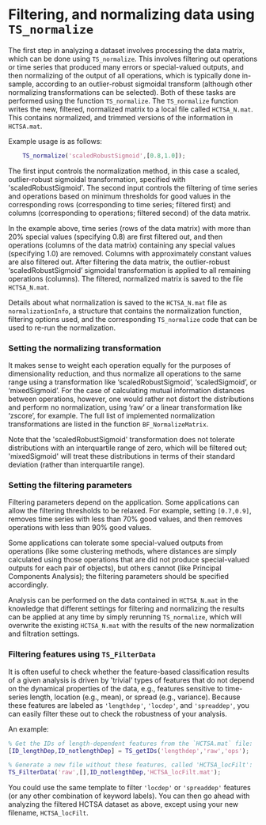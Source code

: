 # Filtering, and normalizing data using `TS_normalize`
<!--{#sec:normalization}-->

The first step in analyzing a dataset involves processing the data matrix, which can be done using `TS_normalize`.
This involves filtering out operations or time series that produced many errors or special-valued outputs, and then normalizing of the output of all operations, which is typically done in-sample, according to an outlier-robust sigmoidal transform (although other normalizing transformations can be selected).
Both of these tasks are performed using the function `TS_normalize`.
The `TS_normalize` function writes the new, filtered, normalized matrix to a local file called `HCTSA_N.mat`.
This contains normalized, and trimmed versions of the information in `HCTSA.mat`.

Example usage is as follows:
```matlab
    TS_normalize('scaledRobustSigmoid',[0.8,1.0]);
```
The first input controls the normalization method, in this case a scaled, outlier-robust sigmoidal transformation, specified with 'scaledRobustSigmoid'.
The second input controls the filtering of time series and operations based on minimum thresholds for good values in the corresponding rows (corresponding to time series; filtered first) and columns (corresponding to operations; filtered second) of the data matrix.

In the example above, time series (rows of the data matrix) with more than 20% special values (specifying 0.8) are first filtered out, and then operations (columns of the data matrix) containing any special values (specifying 1.0) are removed.
Columns with approximately constant values are also filtered out.
After filtering the data matrix, the outlier-robust ‘scaledRobustSigmoid’ sigmoidal transformation is applied to all remaining operations (columns).
The filtered, normalized matrix is saved to the file `HCTSA_N.mat`.

Details about what normalization is saved to the `HCTSA_N.mat` file as `normalizationInfo`, a structure that contains the normalization function, filtering options used, and the corresponding `TS_normalize` code that can be used to re-run the normalization.

<!--The first input controls the normalization method, in this case a , and the second input controls the filtering, in this case each time series needs to produce at least 80% good-valued outputs (setting 0.8), or they are removed, and then operations with less than 100% good-valued outputs are removed (setting 1.0).-->

### Setting the normalizing transformation

It makes sense to weight each operation equally for the purposes of dimensionality reduction, and thus normalize all operations to the same range using a transformation like ‘scaledRobustSigmoid’, ‘scaledSigmoid’, or ‘mixedSigmoid’.
For the case of calculating mutual information distances between operations, however, one would rather not distort the distributions and perform no normalization, using ‘raw’ or a
linear transformation like ‘zscore’, for example.
The full list of implemented normalization transformations are listed in the function `BF_NormalizeMatrix`.

Note that the 'scaledRobustSigmoid' transformation does not tolerate distributions with an interquartile range of zero, which will be filtered out; 'mixedSigmoid' will treat these distributions in terms of their standard deviation (rather than interquartile range).

### Setting the filtering parameters

Filtering parameters depend on the application.
Some applications can allow the filtering thresholds to be relaxed.
For example, setting `[0.7,0.9]`, removes time series with less than 70% good values, and then removes operations with less than 90% good values.
<!--When neither value is 1.0, this can leave **NaN** values in the resulting data matrix, which can affect some calculations that cannot deal with missing values (such as PCA).-->
Some applications can tolerate some special-valued outputs from operations (like some clustering methods, where distances are simply calculated using those operations that are did not produce special-valued outputs for each pair of objects), but others cannot (like Principal Components Analysis); the filtering parameters should be specified accordingly.

<!--An example usage is as follows:-->
<!--Another example:-->

<!--        TS_normalize('raw',[0.8,1]);-->

<!--This filters time series (rows of the data matrix) with more than 20% special-values, then filters out operations (columns of the data matrix) containing any special values, leaving a data matrix containing no special (or missing) values.-->
<!--No normalizing transformation is applied to the remaining operations.-->


Analysis can be performed on the data contained in `HCTSA_N.mat` in the knowledge that different settings for filtering and normalizing the results can be applied at any time by simply rerunning `TS_normalize`, which will overwrite the existing `HCTSA_N.mat` with the results of the new normalization and filtration settings.

### Filtering features using `TS_FilterData`

It is often useful to check whether the feature-based classification results of a given analysis is driven by 'trivial' types of features that do not depend on the dynamical properties of the data, e.g., features sensitive to time-series length, location (e.g., mean), or spread (e.g., variance).
Because these features are labeled as `'lengthdep'`, `'locdep'`, and `'spreaddep'`, you can easily filter these out to check the robustness of your analysis.

An example:
```matlab
% Get the IDs of length-dependent features from the `HCTSA.mat` file:
[ID_lengthDep,ID_notlengthDep] = TS_getIDs('lengthdep','raw','ops');

% Generate a new file without these features, called 'HCTSA_locFilt':
TS_FilterData('raw',[],ID_notlengthDep,'HCTSA_locFilt.mat');
```

You could use the same template to filter `'locdep'` or `'spreaddep'` features (or any other combination of keyword labels).
You can then go ahead with analyzing the filtered HCTSA dataset as above, except using your new filename, `HCTSA_locFilt`.
